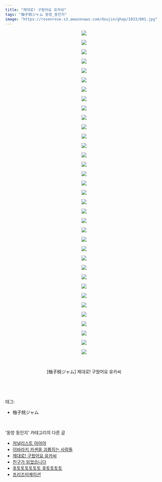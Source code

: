 ```yaml
---
title: "제대로! 구웠어요 유카씨"
tags: "柚子桃ジャム 동방_동인지"
image: "https://rosenrose.s3.amazonaws.com/doujin/ghap/1033/001.jpg"
---
```

<div class="article">
<p style="text-align: center; clear: none; float: none;"><img src="{{ site.imgserver1 }}/ghap/1033/001.jpg"/></p>
<p style="text-align: center; clear: none; float: none;"><img src="{{ site.imgserver1 }}/ghap/1033/002.jpg"/></p>
<p style="text-align: center; clear: none; float: none;"><img src="{{ site.imgserver1 }}/ghap/1033/003.jpg"/></p>
<p style="text-align: center; clear: none; float: none;"><img src="{{ site.imgserver1 }}/ghap/1033/004.jpg"/></p>
<p style="text-align: center; clear: none; float: none;"><img src="{{ site.imgserver1 }}/ghap/1033/005.jpg"/></p>
<p style="text-align: center; clear: none; float: none;"><img src="{{ site.imgserver1 }}/ghap/1033/006.jpg"/></p>
<p style="text-align: center; clear: none; float: none;"><img src="{{ site.imgserver1 }}/ghap/1033/007.jpg"/></p>
<p style="text-align: center; clear: none; float: none;"><img src="{{ site.imgserver1 }}/ghap/1033/008.jpg"/></p>
<p style="text-align: center; clear: none; float: none;"><img src="{{ site.imgserver1 }}/ghap/1033/009.jpg"/></p>
<p style="text-align: center; clear: none; float: none;"><img src="{{ site.imgserver1 }}/ghap/1033/010.jpg"/></p>
<p style="text-align: center; clear: none; float: none;"><img src="{{ site.imgserver1 }}/ghap/1033/011.jpg"/></p>
<p style="text-align: center; clear: none; float: none;"><img src="{{ site.imgserver1 }}/ghap/1033/012.jpg"/></p>
<p style="text-align: center; clear: none; float: none;"><img src="{{ site.imgserver1 }}/ghap/1033/013.jpg"/></p>
<p style="text-align: center; clear: none; float: none;"><img src="{{ site.imgserver1 }}/ghap/1033/014.jpg"/></p>
<p style="text-align: center; clear: none; float: none;"><img src="{{ site.imgserver1 }}/ghap/1033/015.jpg"/></p>
<p style="text-align: center; clear: none; float: none;"><img src="{{ site.imgserver1 }}/ghap/1033/016.jpg"/></p>
<p style="text-align: center; clear: none; float: none;"><img src="{{ site.imgserver1 }}/ghap/1033/017.jpg"/></p>
<p style="text-align: center; clear: none; float: none;"><img src="{{ site.imgserver1 }}/ghap/1033/018.jpg"/></p>
<p style="text-align: center; clear: none; float: none;"><img src="{{ site.imgserver1 }}/ghap/1033/019.jpg"/></p>
<p style="text-align: center; clear: none; float: none;"><img src="{{ site.imgserver1 }}/ghap/1033/020.jpg"/></p>
<p style="text-align: center; clear: none; float: none;"><img src="{{ site.imgserver1 }}/ghap/1033/021.jpg"/></p>
<p style="text-align: center; clear: none; float: none;"><img src="{{ site.imgserver1 }}/ghap/1033/022.jpg"/></p>
<p style="text-align: center; clear: none; float: none;"><img src="{{ site.imgserver1 }}/ghap/1033/023.jpg"/></p>
<p style="text-align: center; clear: none; float: none;"><img src="{{ site.imgserver1 }}/ghap/1033/024.jpg"/></p>
<p style="text-align: center; clear: none; float: none;"><img src="{{ site.imgserver1 }}/ghap/1033/025.jpg"/></p>
<p style="text-align: center; clear: none; float: none;"><img src="{{ site.imgserver1 }}/ghap/1033/026.jpg"/></p>
<p style="text-align: center; clear: none; float: none;"><img src="{{ site.imgserver1 }}/ghap/1033/027.jpg"/></p>
<p style="text-align: center; clear: none; float: none;"><img src="{{ site.imgserver1 }}/ghap/1033/028.jpg"/></p>
<p style="text-align: center; clear: none; float: none;"><img src="{{ site.imgserver1 }}/ghap/1033/029.jpg"/></p>
<p style="text-align: center; clear: none; float: none;"><img src="{{ site.imgserver1 }}/ghap/1033/030.jpg"/></p>
<p style="text-align: center; clear: none; float: none;"><img src="{{ site.imgserver1 }}/ghap/1033/031.jpg"/></p>
<p style="text-align: center; clear: none; float: none;"><img src="{{ site.imgserver1 }}/ghap/1033/032.jpg"/></p>
<p style="text-align: center; clear: none; float: none;"><img src="{{ site.imgserver1 }}/ghap/1033/033.jpg"/></p>
<p style="text-align: center; clear: none; float: none;"><img src="{{ site.imgserver1 }}/ghap/1033/034.jpg"/></p>
<p style="text-align: center; clear: none; float: none;"><img src="{{ site.imgserver1 }}/ghap/1033/035.jpg"/></p>
<p style="text-align: center; clear: none; float: none;"><br/></p>
<p style="text-align: center; clear: none; float: none;">[柚子桃ジャム] 제대로! 구웠어요 유카씨</p>
<p><br/></p>
</div><br/>
<div class="tagTrail">
<p>태그: </p>
<ul>
<li>柚子桃ジャム</li>
</ul>
</div><br/>
<div class="another">
<p>'동방 동인지' 카테고리의 다른 글</p>
<ul>
<li><a href="/ghap_1035">저널리스트 아야야</a></li>
<li><a href="/ghap_1034">이바라키 카센을 괴롭히는 사람들</a></li>
<li><a href="/ghap_1033">제대로! 구웠어요 유카씨</a></li>
<li><a href="/ghap_1026">친구가 되었습니다</a></li>
<li><a href="/ghap_1025">후토토토토토토 후토토토토</a></li>
<li><a href="/ghap_1024">프리즈미케이션</a></li>
</ul>
</div><br/>
<div class="cb_module cb_fluid">
<div class="cb_wrt cb_profile">
</div><!-- commentList close -->
</div><br/>
